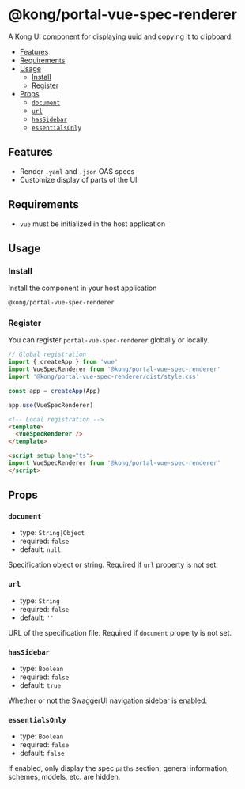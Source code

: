 # @kong/portal-vue-spec-renderer

A Kong UI component for displaying uuid and copying it to clipboard.

- [Features](#features)
- [Requirements](#requirements)
- [Usage](#usage)
  - [Install](#install)
  - [Register](#register)
- [Props](#props)
  - [`document`](#document)
  - [`url`](#url)
  - [`hasSidebar`](#hassidebar)
  - [`essentialsOnly`](#essentialsonly)

## Features

- Render `.yaml` and `.json` OAS specs
- Customize display of parts of the UI

## Requirements

- `vue` must be initialized in the host application

## Usage

### Install

Install the component in your host application

```sh
@kong/portal-vue-spec-renderer
```

### Register

You can register `portal-vue-spec-renderer` globally or locally.

```typescript
// Global registration
import { createApp } from 'vue'
import VueSpecRenderer from '@kong/portal-vue-spec-renderer'
import '@kong/portal-vue-spec-renderer/dist/style.css'

const app = createApp(App)

app.use(VueSpecRenderer)

```

```html
<!-- Local registration -->
<template>
  <VueSpecRenderer />
</template>

<script setup lang="ts">
import VueSpecRenderer from '@kong/portal-vue-spec-renderer'
</script>
```

## Props

### `document`

- type: `String|Object`
- required: `false`
- default: `null`

Specification object or string. Required if `url` property is not set.

### `url`

- type: `String`
- required: `false`
- default: `''`

URL of the specification file. Required if `document` property is not set.

### `hasSidebar`

- type: `Boolean`
- required: `false`
- default: `true`

Whether or not the SwaggerUI navigation sidebar is enabled.

### `essentialsOnly`

- type: `Boolean`
- required: `false`
- default: `false`

If enabled, only display the spec `paths` section; general information, schemes, models, etc. are hidden.
